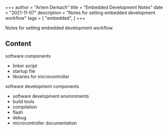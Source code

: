 +++
author = "Artem Derkach"
title = "Embedded Development Notes"
date = "2021-11-07"
description = "Notes for setting embedded development workflow"
tags = [
    "embedded",
]
+++

Notes for setting embedded development workflow. 
<!--more-->

## Content
software components
- linker script
- startup file
- libraries for microcontroller
  
software development components
- software development environments
- build tools
- compilation
- flash
- debug
- microcontroller documentation